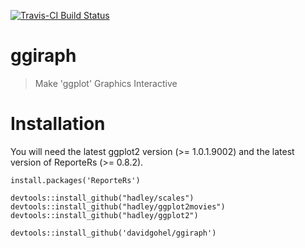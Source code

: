 [![Travis-CI Build Status](https://travis-ci.org/davidgohel/ggiraph.svg?branch=master)](https://travis-ci.org/davidgohel/ggiraph)


# ggiraph

> Make 'ggplot' Graphics Interactive
    
# Installation 

You will need the latest ggplot2 version (>= 1.0.1.9002) and the latest version of 
ReporteRs (>= 0.8.2).

    install.packages('ReporteRs')
    
    devtools::install_github("hadley/scales")
	devtools::install_github("hadley/ggplot2movies")
	devtools::install_github("hadley/ggplot2")
	
    devtools::install_github('davidgohel/ggiraph')

